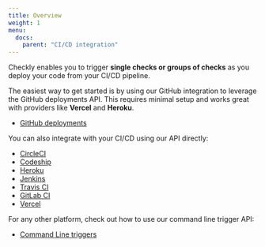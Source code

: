 ```yaml
---
title: Overview
weight: 1
menu:
  docs:
    parent: "CI/CD integration"
---
```


Checkly enables you to trigger **single checks or groups of checks** as you deploy your code from your CI/CD pipeline. 

The easiest way to get started is by using our GitHub integration to leverage the GitHub deployments API. This requires minimal setup and works great with providers like **Vercel** and **Heroku**.

- [GitHub deployments](/docs/cicd/github/)

You can also integrate with your CI/CD using our API directly:

- [CircleCI](/docs/cicd/circleci/)
- [Codeship](/docs/cicd/codeship/)
- [Heroku](/docs/cicd/heroku/)
- [Jenkins](/docs/cicd/jenkins/)
- [Travis CI](/docs/cicd/travisci/)
- [GitLab CI](/docs/cicd/gitlabci)
- [Vercel](/docs/cicd/vercel/)

For any other platform, check out how to use our command line trigger API:

- [Command Line triggers](/docs/cicd/triggers/)
